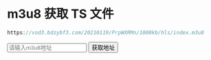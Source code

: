 # m3u8 获取 TS 文件
```js
https://vod3.bdzybf3.com/20210119/PrpWXRMn/1000kb/hls/index.m3u8

```
 <div class='get-m3u8-ts'>
 <input class='get-m3u8-ts-input'  type="text" placeholder="请输入m3u8地址"/>
<input class='get-m3u8-ts-btn'  type="button" value='获取地址'/>



<div  class='get-m3u8-islock'></div>
<div class="get-m3u8-ts-list">
</div>
 </p>
